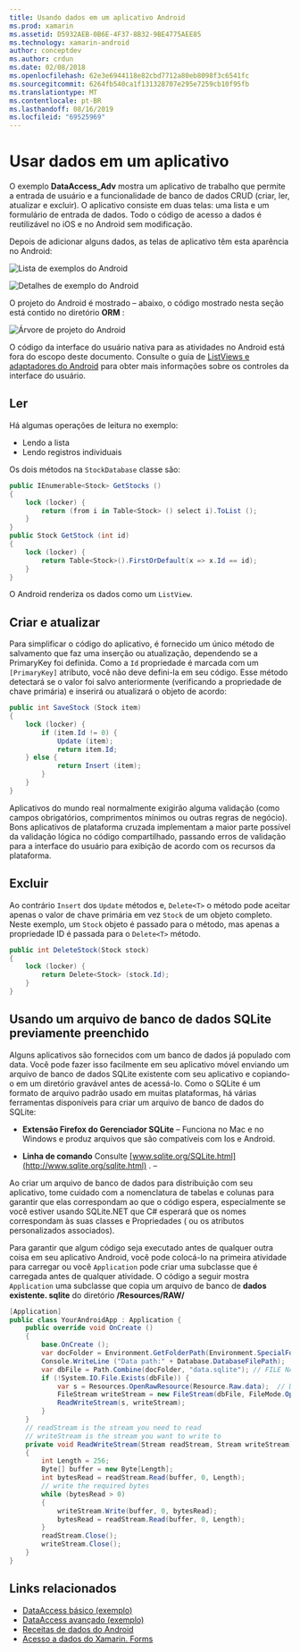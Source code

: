 ```yaml
---
title: Usando dados em um aplicativo Android
ms.prod: xamarin
ms.assetid: D5932AEB-0B6E-4F37-8B32-9BE4775AEE85
ms.technology: xamarin-android
author: conceptdev
ms.author: crdun
ms.date: 02/08/2018
ms.openlocfilehash: 62e3e6944118e82cbd7712a80eb8098f3c6541fc
ms.sourcegitcommit: 6264fb540ca1f131328707e295e7259cb10f95fb
ms.translationtype: MT
ms.contentlocale: pt-BR
ms.lasthandoff: 08/16/2019
ms.locfileid: "69525969"
---
```

# <a name="using-data-in-an-app"></a>Usar dados em um aplicativo

O exemplo **DataAccess_Adv** mostra um aplicativo de trabalho que permite a entrada de usuário e a funcionalidade de banco de dados CRUD (criar, ler, atualizar e excluir). O aplicativo consiste em duas telas: uma lista e um formulário de entrada de dados. Todo o código de acesso a dados é reutilizável no iOS e no Android sem modificação.

Depois de adicionar alguns dados, as telas de aplicativo têm esta aparência no Android:

![Lista de exemplos do Android](using-data-in-an-app-images/image11.png "Lista de exemplos do Android")

![Detalhes de exemplo do Android](using-data-in-an-app-images/image12.png "Detalhes de exemplo do Android")

O projeto do Android é mostrado &ndash; abaixo, o código mostrado nesta seção está contido no diretório **ORM** :

![Árvore de projeto do Android](using-data-in-an-app-images/image14.png "Árvore de projeto do Android")

O código da interface do usuário nativa para as atividades no Android está fora do escopo deste documento. Consulte o guia de [ListViews e adaptadores do Android](~/android/user-interface/layouts/list-view/index.md) para obter mais informações sobre os controles da interface do usuário.

## <a name="read"></a>Ler

Há algumas operações de leitura no exemplo:

- Lendo a lista
- Lendo registros individuais

Os dois métodos na `StockDatabase` classe são:

```csharp
public IEnumerable<Stock> GetStocks ()
{
    lock (locker) {
        return (from i in Table<Stock> () select i).ToList ();
    }
}
public Stock GetStock (int id)
{
    lock (locker) {
        return Table<Stock>().FirstOrDefault(x => x.Id == id);
    }
}
```

O Android renderiza os dados como um `ListView`.

## <a name="create-and-update"></a>Criar e atualizar

Para simplificar o código do aplicativo, é fornecido um único método de salvamento que faz uma inserção ou atualização, dependendo se a PrimaryKey foi definida. Como a `Id` propriedade é marcada com um `[PrimaryKey]` atributo, você não deve defini-la em seu código. Esse método detectará se o valor foi salvo anteriormente (verificando a propriedade de chave primária) e inserirá ou atualizará o objeto de acordo:

```csharp
public int SaveStock (Stock item)
{
    lock (locker) {
        if (item.Id != 0) {
            Update (item);
            return item.Id;
    } else {
            return Insert (item);
        }
    }
}
```

Aplicativos do mundo real normalmente exigirão alguma validação (como campos obrigatórios, comprimentos mínimos ou outras regras de negócio). Bons aplicativos de plataforma cruzada implementam a maior parte possível da validação lógica no código compartilhado, passando erros de validação para a interface do usuário para exibição de acordo com os recursos da plataforma.

## <a name="delete"></a>Excluir

Ao contrário `Insert` dos `Update` métodos e, `Delete<T>` o método pode aceitar apenas o valor de chave primária em vez `Stock` de um objeto completo. Neste exemplo, um `Stock` objeto é passado para o método, mas apenas a propriedade ID é passada para o `Delete<T>` método.

```csharp
public int DeleteStock(Stock stock)
{
    lock (locker) {
        return Delete<Stock> (stock.Id);
    }
}
```

## <a name="using-a-pre-populated-sqlite-database-file"></a>Usando um arquivo de banco de dados SQLite previamente preenchido

Alguns aplicativos são fornecidos com um banco de dados já populado com data. Você pode fazer isso facilmente em seu aplicativo móvel enviando um arquivo de banco de dados SQLite existente com seu aplicativo e copiando-o em um diretório gravável antes de acessá-lo. Como o SQLite é um formato de arquivo padrão usado em muitas plataformas, há várias ferramentas disponíveis para criar um arquivo de banco de dados do SQLite:

- **Extensão Firefox do Gerenciador SQLite** &ndash; Funciona no Mac e no Windows e produz arquivos que são compatíveis com Ios e Android.

- **Linha de comando** Consulte [www.sqlite.org/SQLite.html](http://www.sqlite.org/sqlite.html) . &ndash;

Ao criar um arquivo de banco de dados para distribuição com seu aplicativo, tome cuidado com a nomenclatura de tabelas e colunas para garantir que elas correspondam ao que o código espera, especialmente se você estiver usando SQLite.NET que C# esperará que os nomes correspondam às suas classes e Propriedades ( ou os atributos personalizados associados).

Para garantir que algum código seja executado antes de qualquer outra coisa em seu aplicativo Android, você pode colocá-lo na primeira atividade para carregar ou você `Application` pode criar uma subclasse que é carregada antes de qualquer atividade. O código a seguir mostra `Application` uma subclasse que copia um arquivo de banco de **dados existente. sqlite** do diretório **/Resources/RAW/**

```csharp
[Application]
public class YourAndroidApp : Application {
    public override void OnCreate ()
    {
        base.OnCreate ();
        var docFolder = Environment.GetFolderPath(Environment.SpecialFolder.Personal);
        Console.WriteLine ("Data path:" + Database.DatabaseFilePath);
        var dbFile = Path.Combine(docFolder, "data.sqlite"); // FILE NAME TO USE WHEN COPIED
        if (!System.IO.File.Exists(dbFile)) {
            var s = Resources.OpenRawResource(Resource.Raw.data);  // DATA FILE RESOURCE ID
            FileStream writeStream = new FileStream(dbFile, FileMode.OpenOrCreate, FileAccess.Write);
            ReadWriteStream(s, writeStream);
        }
    }
    // readStream is the stream you need to read
    // writeStream is the stream you want to write to
    private void ReadWriteStream(Stream readStream, Stream writeStream)
    {
        int Length = 256;
        Byte[] buffer = new Byte[Length];
        int bytesRead = readStream.Read(buffer, 0, Length);
        // write the required bytes
        while (bytesRead > 0)
        {
            writeStream.Write(buffer, 0, bytesRead);
            bytesRead = readStream.Read(buffer, 0, Length);
        }
        readStream.Close();
        writeStream.Close();
    }
}
```


## <a name="related-links"></a>Links relacionados

- [DataAccess básico (exemplo)](https://github.com/xamarin/mobile-samples/tree/master/DataAccess/Basic)
- [DataAccess avançado (exemplo)](https://github.com/xamarin/mobile-samples/tree/master/DataAccess/Advanced)
- [Receitas de dados do Android](https://github.com/xamarin/recipes/tree/master/Recipes/android/data)
- [Acesso a dados do Xamarin. Forms](~/xamarin-forms/data-cloud/data/databases.md)
